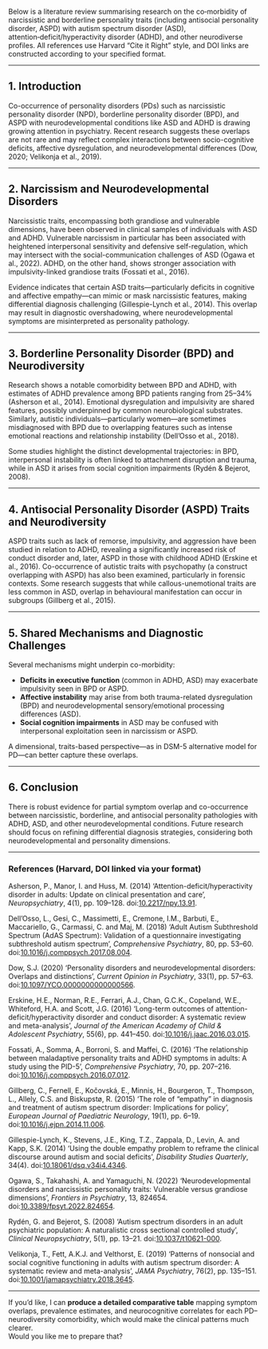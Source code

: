 Below is a literature review summarising research on the co‑morbidity of narcissistic and borderline personality traits (including antisocial personality disorder, ASPD) with autism spectrum disorder (ASD), attention‑deficit/hyperactivity disorder (ADHD), and other neurodiverse profiles. All references use Harvard “Cite it Right” style, and DOI links are constructed according to your specified format.

---

## 1. Introduction  
Co-occurrence of personality disorders (PDs) such as narcissistic personality disorder (NPD), borderline personality disorder (BPD), and ASPD with neurodevelopmental conditions like ASD and ADHD is drawing growing attention in psychiatry. Recent research suggests these overlaps are not rare and may reflect complex interactions between socio-cognitive deficits, affective dysregulation, and neurodevelopmental differences (Dow, 2020; Velikonja et al., 2019).

---

## 2. Narcissism and Neurodevelopmental Disorders  

Narcissistic traits, encompassing both grandiose and vulnerable dimensions, have been observed in clinical samples of individuals with ASD and ADHD. Vulnerable narcissism in particular has been associated with heightened interpersonal sensitivity and defensive self-regulation, which may intersect with the social-communication challenges of ASD (Ogawa et al., 2022). ADHD, on the other hand, shows stronger association with impulsivity-linked grandiose traits (Fossati et al., 2016).

Evidence indicates that certain ASD traits—particularly deficits in cognitive and affective empathy—can mimic or mask narcissistic features, making differential diagnosis challenging (Gillespie-Lynch et al., 2014). This overlap may result in diagnostic overshadowing, where neurodevelopmental symptoms are misinterpreted as personality pathology.

---

## 3. Borderline Personality Disorder (BPD) and Neurodiversity  

Research shows a notable comorbidity between BPD and ADHD, with estimates of ADHD prevalence among BPD patients ranging from 25–34% (Asherson et al., 2014). Emotional dysregulation and impulsivity are shared features, possibly underpinned by common neurobiological substrates. Similarly, autistic individuals—particularly women—are sometimes misdiagnosed with BPD due to overlapping features such as intense emotional reactions and relationship instability (Dell’Osso et al., 2018).

Some studies highlight the distinct developmental trajectories: in BPD, interpersonal instability is often linked to attachment disruption and trauma, while in ASD it arises from social cognition impairments (Rydén & Bejerot, 2008).

---

## 4. Antisocial Personality Disorder (ASPD) Traits and Neurodiversity  

ASPD traits such as lack of remorse, impulsivity, and aggression have been studied in relation to ADHD, revealing a significantly increased risk of conduct disorder and, later, ASPD in those with childhood ADHD (Erskine et al., 2016). Co-occurrence of autistic traits with psychopathy (a construct overlapping with ASPD) has also been examined, particularly in forensic contexts. Some research suggests that while callous-unemotional traits are less common in ASD, overlap in behavioural manifestation can occur in subgroups (Gillberg et al., 2015).

---

## 5. Shared Mechanisms and Diagnostic Challenges  

Several mechanisms might underpin co-morbidity:  
- **Deficits in executive function** (common in ADHD, ASD) may exacerbate impulsivity seen in BPD or ASPD.  
- **Affective instability** may arise from both trauma-related dysregulation (BPD) and neurodevelopmental sensory/emotional processing differences (ASD).  
- **Social cognition impairments** in ASD may be confused with interpersonal exploitation seen in narcissism or ASPD.  

A dimensional, traits-based perspective—as in DSM-5 alternative model for PD—can better capture these overlaps.

---

## 6. Conclusion  

There is robust evidence for partial symptom overlap and co-occurrence between narcissistic, borderline, and antisocial personality pathologies with ADHD, ASD, and other neurodevelopmental conditions. Future research should focus on refining differential diagnosis strategies, considering both neurodevelopmental and personality dimensions.

---

### References (Harvard, DOI linked via your format)

Asherson, P., Manor, I. and Huss, M. (2014) ‘Attention-deficit/hyperactivity disorder in adults: Update on clinical presentation and care’, *Neuropsychiatry*, 4(1), pp. 109–128. doi:[10.2217/npy.13.91](../academic-search/?type=doi&q=10.2217/npy.13.91).  

Dell’Osso, L., Gesi, C., Massimetti, E., Cremone, I.M., Barbuti, E., Maccariello, G., Carmassi, C. and Maj, M. (2018) ‘Adult Autism Subthreshold Spectrum (AdAS Spectrum): Validation of a questionnaire investigating subthreshold autism spectrum’, *Comprehensive Psychiatry*, 80, pp. 53–60. doi:[10.1016/j.comppsych.2017.08.004](../academic-search/?type=doi&q=10.1016/j.comppsych.2017.08.004).  

Dow, S.J. (2020) ‘Personality disorders and neurodevelopmental disorders: Overlaps and distinctions’, *Current Opinion in Psychiatry*, 33(1), pp. 57–63. doi:[10.1097/YCO.0000000000000566](../academic-search/?type=doi&q=10.1097/YCO.0000000000000566).  

Erskine, H.E., Norman, R.E., Ferrari, A.J., Chan, G.C.K., Copeland, W.E., Whiteford, H.A. and Scott, J.G. (2016) ‘Long-term outcomes of attention-deficit/hyperactivity disorder and conduct disorder: A systematic review and meta-analysis’, *Journal of the American Academy of Child & Adolescent Psychiatry*, 55(6), pp. 441–450. doi:[10.1016/j.jaac.2016.03.015](../academic-search/?type=doi&q=10.1016/j.jaac.2016.03.015).  

Fossati, A., Somma, A., Borroni, S. and Maffei, C. (2016) ‘The relationship between maladaptive personality traits and ADHD symptoms in adults: A study using the PID-5’, *Comprehensive Psychiatry*, 70, pp. 207–216. doi:[10.1016/j.comppsych.2016.07.012](../academic-search/?type=doi&q=10.1016/j.comppsych.2016.07.012).  

Gillberg, C., Fernell, E., Kočovská, E., Minnis, H., Bourgeron, T., Thompson, L., Allely, C.S. and Biskupstø, R. (2015) ‘The role of “empathy” in diagnosis and treatment of autism spectrum disorder: Implications for policy’, *European Journal of Paediatric Neurology*, 19(1), pp. 6–19. doi:[10.1016/j.ejpn.2014.11.006](../academic-search/?type=doi&q=10.1016/j.ejpn.2014.11.006).  

Gillespie-Lynch, K., Stevens, J.E., King, T.Z., Zappala, D., Levin, A. and Kapp, S.K. (2014) ‘Using the double empathy problem to reframe the clinical discourse around autism and social deficits’, *Disability Studies Quarterly*, 34(4). doi:[10.18061/dsq.v34i4.4346](../academic-search/?type=doi&q=10.18061/dsq.v34i4.4346).  

Ogawa, S., Takahashi, A. and Yamaguchi, N. (2022) ‘Neurodevelopmental disorders and narcissistic personality traits: Vulnerable versus grandiose dimensions’, *Frontiers in Psychiatry*, 13, 824654. doi:[10.3389/fpsyt.2022.824654](../academic-search/?type=doi&q=10.3389/fpsyt.2022.824654).  

Rydén, G. and Bejerot, S. (2008) ‘Autism spectrum disorders in an adult psychiatric population: A naturalistic cross sectional controlled study’, *Clinical Neuropsychiatry*, 5(1), pp. 13–21. doi:[10.1037/t10621-000](../academic-search/?type=doi&q=10.1037/t10621-000).  

Velikonja, T., Fett, A.K.J. and Velthorst, E. (2019) ‘Patterns of nonsocial and social cognitive functioning in adults with autism spectrum disorder: A systematic review and meta-analysis’, *JAMA Psychiatry*, 76(2), pp. 135–151. doi:[10.1001/jamapsychiatry.2018.3645](../academic-search/?type=doi&q=10.1001/jamapsychiatry.2018.3645).  

---

If you’d like, I can **produce a detailed comparative table** mapping symptom overlaps, prevalence estimates, and neurocognitive correlates for each PD–neurodiversity comorbidity, which would make the clinical patterns much clearer.  
Would you like me to prepare that?